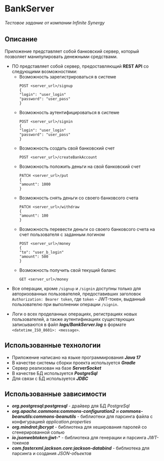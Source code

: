 # BankServer
###### Тестовое задание от компании Infinite Synergy

## Описание
Приложение представляет собой банковский сервер, который позволяет манипулировать денежными средствами.

- ПО представляет собой сервер, предоставляющий **REST API** со следующими возможностями:
  * Возможность зарегистрироваться в системе
      ```
      POST <server_url>/signup
      {
      "login": "user_login"
      "password": "user_pass"
      }
    ```
  * Возможность аутентифицироваться в системе
      ```
      POST <server_url>/signin
      {
      "login": "user_login"
      "password": "user_pass"
      }
    ```
  * Возможность создать свой банковский счет
      ```
      POST <server_url>/createBankAccount
    ```
  * Возможность положить деньги на свой банковский счет
      ```
      PATCH <server_url>/put
      {
      "amount": 1000
      }
    ```
  * Возможность снять деньги со своего банковсого счета
      ```
      PATCH <server_url>/withdraw
      {
      "amount": 100
      }
    ```
  * Возможность перевести деньги со своего банковсого счета на счет пользователя с заданным логином
      ```
      POST <server_url>/money
      {
      "to": "user_b_login"
      "amount": 500
      }
    ```
  * Возможность получить свой текущий баланс
      ```
      GET <server_url>/money
    ```

* Все операции, кроме `/signup` и `/signin` доступны только для авторизованных пользователей, 
предоставивших заголовок `Authorization: Bearer token`, где `token` - JWT-токен, 
выданный пользователю при выполнении операции `/signin`.

* Логи о всех проделанных операциях, регистрациях новых пользователей, а также аутентификациях существующих записываются 
в файл ***logs/BankServer.log*** в формате `<datetime_ISO_8601>: <message>`.

## Использованные технологии
* Приложение написано на языке программирования ***Java 17***
* В качестве системы сборки проекта используется ***Gradle***
* Сервер реализован на базе ***ServerSocket***
* В качестве БД используется ***PostgreSql***
* Для связи с БД используется ***JDBC***

## Использованные зависимости
* ***org.postgresql:postgresql*** - драйвер для БД *PostgreSql*
* ***org.apache.commons:commons-configuration2*** и ***commons-beanutils:commons-beanutils*** - библиотеки для парсинга 
файла с конфигурацией *application.properties*
* ***org.mindrot:jbcrypt*** - библиотека для хеширования паролей со сгенерированной солью
* ***io.jsonwebtoken:jjwt-**** - библиотека для генерации и парсинга *JWT-токенов*
* ***com.fasterxml.jackson.core:jackson-databind*** - библиотека для парсинга и создания *JSON-объектов*